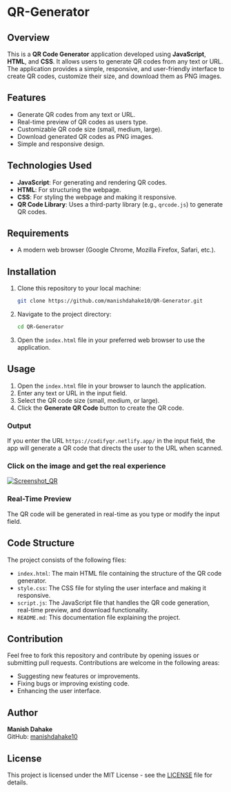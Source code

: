 # QR-Generator

## Overview
This is a **QR Code Generator** application developed using **JavaScript**, **HTML**, and **CSS**. It allows users to generate QR codes from any text or URL. The application provides a simple, responsive, and user-friendly interface to create QR codes, customize their size, and download them as PNG images.

## Features
- Generate QR codes from any text or URL.
- Real-time preview of QR codes as users type.
- Customizable QR code size (small, medium, large).
- Download generated QR codes as PNG images.
- Simple and responsive design.

## Technologies Used
- **JavaScript**: For generating and rendering QR codes.
- **HTML**: For structuring the webpage.
- **CSS**: For styling the webpage and making it responsive.
- **QR Code Library**: Uses a third-party library (e.g., `qrcode.js`) to generate QR codes.

## Requirements
- A modern web browser (Google Chrome, Mozilla Firefox, Safari, etc.).

## Installation
1. Clone this repository to your local machine:
    ```bash
    git clone https://github.com/manishdahake10/QR-Generator.git
    ```

2. Navigate to the project directory:
    ```bash
    cd QR-Generator
    ```

3. Open the `index.html` file in your preferred web browser to use the application.

## Usage
1. Open the `index.html` file in your browser to launch the application.
2. Enter any text or URL in the input field.
3. Select the QR code size (small, medium, or large).
4. Click the **Generate QR Code** button to create the QR code.

### Output
If you enter the URL `https://codifyqr.netlify.app/` in the input field, the app will generate a QR code that directs the user to the URL when scanned.

### Click on the image and get the real experience
<a href="https://codifyqr.netlify.app/">![Screenshot_QR](https://github.com/user-attachments/assets/86871e58-74d0-443f-973f-0a6d54de9369)</a>

### Real-Time Preview
The QR code will be generated in real-time as you type or modify the input field.

## Code Structure
The project consists of the following files:
- `index.html`: The main HTML file containing the structure of the QR code generator.
- `style.css`: The CSS file for styling the user interface and making it responsive.
- `script.js`: The JavaScript file that handles the QR code generation, real-time preview, and download functionality.
- `README.md`: This documentation file explaining the project.

## Contribution
Feel free to fork this repository and contribute by opening issues or submitting pull requests. Contributions are welcome in the following areas:
- Suggesting new features or improvements.
- Fixing bugs or improving existing code.
- Enhancing the user interface.

## Author
**Manish Dahake**  
GitHub: [manishdahake10](https://github.com/manishdahake10)

## License
This project is licensed under the MIT License - see the [LICENSE](LICENSE) file for details.
